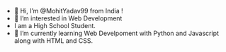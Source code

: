 - 👋 Hi, I’m @MohitYadav99 from India !
- 👀 I’m interested in Web Development
-  I am a High School Student.
- 🌱 I’m currently learning Web Develpoment with Python and Javascript along with HTML and CSS.

<!---
MohitYadav99/MohitYadav99 is a ✨ special ✨ repository because its `README.md` (this file) appears on your GitHub profile.
You can click the Preview link to take a look at your changes.
--->
